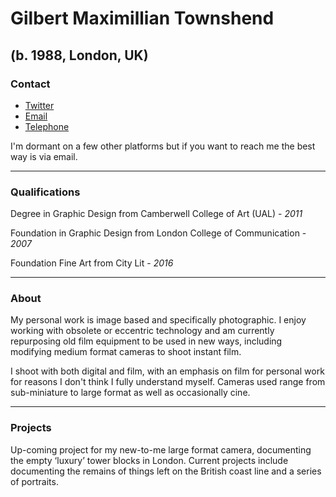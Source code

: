 # Gilbert Maximillian Townshend
## (b. 1988, London, UK)

### Contact

* [Twitter](https://twitter.com/iNerdier)
* [Email](mailto:hello@gtownshend.com)
* [Telephone](tel:07891028519)

I'm dormant on a few other platforms but if you want to reach me the best way is via email.

***

### Qualifications

Degree in Graphic Design from Camberwell College of Art (UAL) - *2011*

Foundation in Graphic Design from London College of Communication - *2007*

Foundation Fine Art from City Lit - *2016*

***

### About

My personal work is image based and specifically photographic. I enjoy working with obsolete or eccentric technology and am currently  repurposing old film equipment to be used in new ways, including modifying medium format cameras to shoot instant film.

I shoot with both digital and film, with an emphasis on film for personal work for reasons I don't think I fully understand myself. Cameras used range from sub-miniature to large format as well as occasionally cine.

***

### Projects

Up-coming project for my new-to-me large format camera, documenting the empty ‘luxury’ tower blocks in London. Current projects include documenting the remains of things left on the British coast line and a series of portraits.
